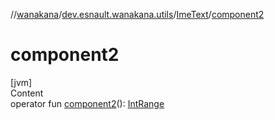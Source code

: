 //[wanakana](../../index.md)/[dev.esnault.wanakana.utils](../index.md)/[ImeText](index.md)/[component2](component2.md)



# component2  
[jvm]  
Content  
operator fun [component2](component2.md)(): [IntRange](https://kotlinlang.org/api/latest/jvm/stdlib/kotlin.ranges/-int-range/index.html)  



